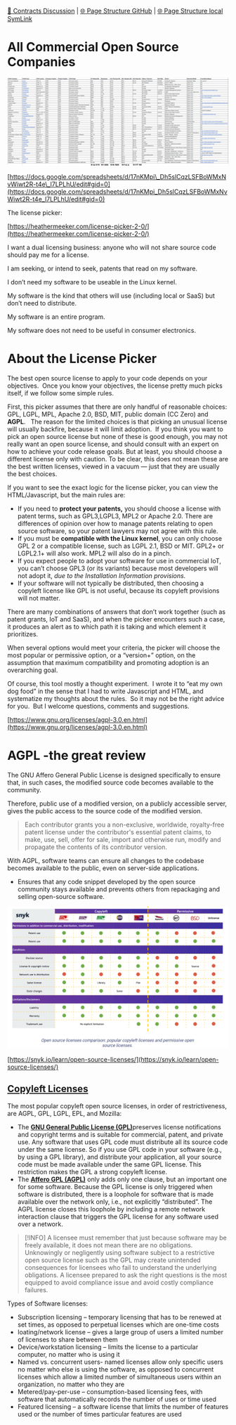 [📁 Contracts Discussion](../contracts-discussion.md) | [🌐 Page Structure GitHub](/2cu.atlassian.net/wiki/spaces/CCU/pages/300000017/all-commercial-open-source-companies.md) | [🌐 Page Structure local SymLink](./all-commercial-open-source-companies.page.md)

# All Commercial Open Source Companies

![](./attachments/image-20230314-121901.png)

[https://docs.google.com/spreadsheets/d/17nKMpi\_Dh5slCqzLSFBoWMxNvWiwt2R-t4e\_l7LPLhU/edit#gid=0](https://docs.google.com/spreadsheets/d/17nKMpi_Dh5slCqzLSFBoWMxNvWiwt2R-t4e_l7LPLhU/edit#gid=0)

The license picker:

[https://heathermeeker.com/license-picker-2-0/](https://heathermeeker.com/license-picker-2-0/)

I want a dual licensing business: anyone who will not share source code should pay me for a license.

I am seeking, or intend to seek, patents that read on my software.

I don’t need my software to be useable in the Linux kernel.

My software is the kind that others will use (including local or SaaS) but don’t need to distribute.

My software is an entire program.

My software does not need to be useful in consumer electronics.

# About the License Picker

The best open source license to apply to your code depends on your objectives.  Once you know your objectives, the license pretty much picks itself, if we follow some simple rules.

First, this picker assumes that there are only handful of reasonable choices: GPL, LGPL, MPL, Apache 2.0, BSD, MIT, public domain (CC Zero) and **AGPL**.   The reason for the limited choices is that picking an unusual license will usually backfire, because it will limit adoption.  If you think you want to pick an open source license but none of these is good enough, you may not really want an open source license, and should consult with an expert on how to achieve your code release goals. But at least, you should choose a different license only with caution. To be clear, this does not mean these are the best written licenses, viewed in a vacuum — just that they are usually the best choices.

If you want to see the exact logic for the license picker, you can view the HTML/Javascript, but the main rules are:

- If you need to **protect your patents,** you should choose a license with patent terms, such as GPL3,LGPL3, MPL2 or Apache 2.0. There are differences of opinion over how to manage patents relating to open source software, so your patent lawyers may not agree with this rule.
- If you must be **compatible with the Linux kernel**, you can only choose GPL 2 or a compatible license, such as LGPL 2.1, BSD or MIT. GPL2+ or LGPL2.1+ will also work. MPL2 will also do in a pinch.
- If you expect people to adopt your software for use in commercial IoT, you can’t choose GPL3 (or its variants) because most developers will not adopt it, *due to the Installation Information provisions.*
- If your software will not typically be distributed, then choosing a copyleft license like GPL is not useful, because its copyleft provisions will not matter.

There are many combinations of answers that don’t work together (such as patent grants, IoT and SaaS), and when the picker encounters such a case, it produces an alert as to which path it is taking and which element it prioritizes.

When several options would meet your criteria, the picker will choose the most popular or permissive option, or a “version+” option, on the assumption that maximum compatibility and promoting adoption is an overarching goal.

Of course, this tool mostly a thought experiment.  I wrote it to “eat my own dog food” in the sense that I had to write Javascript and HTML, and systematize my thoughts about the rules.  So it may not be the right advice for you.  But I welcome questions, comments and suggestions.

[https://www.gnu.org/licenses/agpl-3.0.en.html](https://www.gnu.org/licenses/agpl-3.0.en.html)

# AGPL -the great review

The GNU Affero General Public License is designed specifically to ensure that, in such cases, the modified source code becomes available to the community.

Therefore, public use of a modified version, on a publicly accessible server, gives the public access to the source code of the modified version.

> Each contributor grants you a non-exclusive, worldwide, royalty-free patent license under the contributor's essential patent claims, to make, use, sell, offer for sale, import and otherwise run, modify and propagate the contents of its contributor version.

With AGPL, software teams can ensure all changes to the codebase becomes available to the public, even on server-side applications.

- Ensures that any code snippet developed by the open source community stays available and prevents others from repackaging and selling open-source software.

![](./attachments/image-20230314-124504.png)

[https://snyk.io/learn/open-source-licenses/](https://snyk.io/learn/open-source-licenses/)

## [Copyleft Licenses](https://snyk.io/learn/open-source-licenses/#copyleft)

The most popular copyleft open source licenses, in order of restrictiveness, are AGPL, GPL, LGPL, EPL, and Mozilla:

- The [**GNU General Public License (GPL)**](https://snyk.io/learn/what-is-gpl-license-gplv3-explained/)preserves license notifications and copyright terms and is suitable for commercial, patent, and private use. Any software that uses GPL code must distribute all its source code under the same license. So if you use GPL code in your software (e.g., by using a GPL library), and distribute your application, all your source code must be made available under the same GPL license. This restriction makes the GPL a strong copyleft license.
- The [**Affero GPL (AGPL)**](https://snyk.io/learn/agpl-license/) only adds only one clause, but an important one for some software. Because the GPL license is only triggered when software is distributed, there is a loophole for software that is made available over the network only, i.e., not explicitly “distributed”. The AGPL license closes this loophole by including a remote network interaction clause that triggers the GPL license for any software used over a network.

> [!INFO]
> A licensee must remember that just because software may be freely available, it does not mean there are no obligations. Unknowingly or negligently using software subject to a restrictive open source license such as the GPL may create unintended consequences for licensees who fail to understand the underlying obligations. A licensee prepared to ask the right questions is the most equipped to avoid compliance issue and avoid costly compliance failures.

Types of Software licenses:

- Subscription licensing – temporary licensing that has to be renewed at set times, as opposed to perpetual licenses which are one-time costs
- loating/network license – gives a large group of users a limited number of licenses to share between them
- Device/workstation licensing – limits the license to a particular computer, no matter who is using it
- Named vs. concurrent users- named licenses allow only specific users no matter who else is using the software, as opposed to concurrent licenses which allow a limited number of simultaneous users within an organization, no matter who they are
- Metered/pay-per-use – consumption-based licensing fees, with software that automatically records the number of uses or time used
- Featured licensing – a software license that limits the number of features used or the number of times particular features are used
